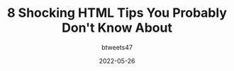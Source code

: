 ---
author: btweets47
date: 2022-05-26
permalink: false
publisher: thepracticaldev
tags:
  - html
  - tips
target_url: https://dev.to/babib/7-shocking-html-tips-you-probably-dont-know-about-ggd
title: 8 Shocking HTML Tips You Probably Don't Know About
---